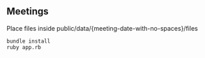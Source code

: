 Meetings
-------

Place files inside public/data/{meeting-date-with-no-spaces}/files

```
bundle install
ruby app.rb
```
